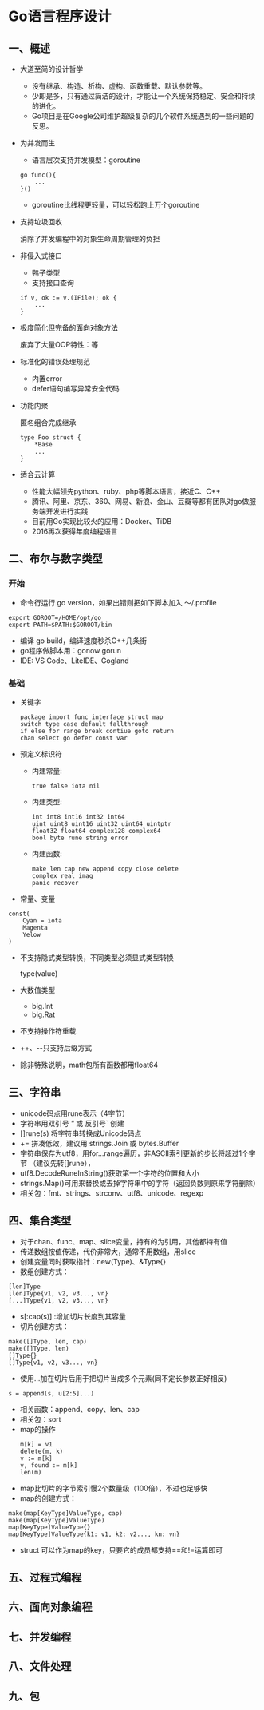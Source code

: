 # Go语言程序设计

## 一、概述

* 大道至简的设计哲学

    * 没有继承、构造、析构、虚构、函数重载、默认参数等。
    * 少即是多，只有通过简洁的设计，才能让一个系统保持稳定、安全和持续的进化。
    * Go项目是在Google公司维护超级复杂的几个软件系统遇到的一些问题的反思。

* 为并发而生
    
    * 语言层次支持并发模型：goroutine
    ```
    go func(){
        ...
    }()
    ```
    * goroutine比线程更轻量，可以轻松跑上万个goroutine

* 支持垃圾回收

    消除了并发编程中的对象生命周期管理的负担

* 非侵入式接口

    * 鸭子类型
    * 支持接口查询
    ```
    if v, ok := v.(IFile); ok { 
        ...
    }
    ```
* 极度简化但完备的面向对象方法

    废弃了大量OOP特性：等

* 标准化的错误处理规范

    * 内置error
    * defer语句编写异常安全代码

* 功能内聚

    匿名组合完成继承
    ```
    type Foo struct {
        *Base
        ...
    }
    ```
* 适合云计算
    * 性能大幅领先python、ruby、php等脚本语言，接近C、C++
    * 腾讯、阿里、京东、360、网易、新浪、金山、豆瓣等都有团队对go做服务端开发进行实践
    * 目前用Go实现比较火的应用：Docker、TiDB
    * 2016再次获得年度编程语言


## 二、布尔与数字类型

### 开始

* 命令行运行 go version，如果出错则把如下脚本加入 ～/.profile
```
export GOROOT=/HOME/opt/go
export PATH=$PATH:$GOROOT/bin
```
* 编译 go build，编译速度秒杀C++几条街
* go程序做脚本用：gonow gorun
* IDE: VS Code、LiteIDE、Gogland

### 基础
* 关键字
    ```
    package import func interface struct map
    switch type case default fallthrough 
    if else for range break contiue goto return   
    chan select go defer const var
    ```
* 预定义标识符

    * 内建常量: 
    
        ```
        true false iota nil
        ```

    * 内建类型: 
        
        ```
        int int8 int16 int32 int64
        uint uint8 uint16 uint32 uint64 uintptr
        float32 float64 complex128 complex64
        bool byte rune string error
        ```

    * 内建函数: 
        ```
        make len cap new append copy close delete
        complex real imag
        panic recover
        ```

* 常量、变量
```
const(
    Cyan = iota
    Magenta
    Yelow
)
```

* 不支持隐式类型转换，不同类型必须显式类型转换

    type(value)

* 大数值类型

    * big.Int 
    * big.Rat

* 不支持操作符重载

* ++、--只支持后缀方式

* 除非特殊说明，math包所有函数都用float64

## 三、字符串

* unicode码点用rune表示（4字节）
* 字符串用双引号 “ 或 反引号` 创建
* []rune(s) 将字符串转换成Unicode码点
* += 拼凑低效，建议用 strings.Join 或 bytes.Buffer
* 字符串保存为utf8，用for...range遍历，非ASCII索引更新的步长将超过1个字节
（建议先转[]rune），
* utf8.DecodeRuneInString()获取第一个字符的位置和大小
* strings.Map()可用来替换或去掉字符串中的字符（返回负数则原来字符删除）
* 相关包：fmt、strings、strconv、utf8、unicode、regexp

## 四、集合类型

* 对于chan、func、map、slice变量，持有的为引用，其他都持有值
* 传递数组按值传递，代价非常大，通常不用数组，用slice
* 创建变量同时获取指针：new(Type)、&Type{}
* 数组创建方式：
```
[len]Type
[len]Type{v1, v2, v3..., vn}
[...]Type{v1, v2, v3..., vn}
```
* s[:cap(s)] :增加切片长度到其容量
* 切片创建方式：
```
make([]Type, len, cap)
make([]Type, len)
[]Type{}
[]Type{v1, v2, v3..., vn}
```
* 使用...加在切片后用于把切片当成多个元素(同不定长参数正好相反)
```
s = append(s, u[2:5]...)

```
* 相关函数：append、copy、len、cap
* 相关包：sort
* map的操作
    ```
    m[k] = v1
    delete(m, k)
    v := m[k]
    v, found := m[k]
    len(m)
    ```
* map比切片的字节索引慢2个数量级（100倍），不过也足够快
* map的创建方式：
```
make(map[KeyType]ValueType, cap)
make(map[KeyType]ValueType)
map[KeyType]ValueType{}
map[KeyType]ValueType{k1: v1, k2: v2..., kn: vn}
```
* struct 可以作为map的key，只要它的成员都支持==和!=运算即可

## 五、过程式编程

## 六、面向对象编程

## 七、并发编程

## 八、文件处理

## 九、包